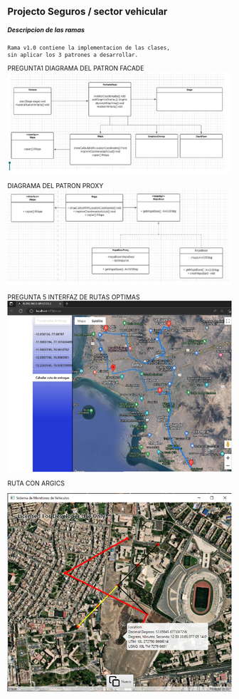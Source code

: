 Projecto Seguros / sector vehicular
----

##### Descripcion de las ramas

    Rama v1.0 contiene la implementacion de las clases,
    sin aplicar los 3 patrones a desarrollar.
    
    

 PREGUNTA1 
 DIAGRAMA DEL PATRON FACADE 
 ![Image text](https://github.com/Rapael01/Laboratorio4/blob/Rafael/ejercicio1-1.JPG)
 
 DIAGRAMA DEL PATRON PROXY
 ![Image text](https://github.com/Rapael01/Laboratorio4/blob/Rafael/ejercicio1-2.JPG)
 
 PREGUNTA 5 INTERFAZ DE RUTAS OPTIMAS 
 ![Image text](https://github.com/Rapael01/Laboratorio4/blob/Rafael/PREGUNTA5-INTERFAZGRAFICA.jpg)
 
 RUTA CON ARGICS
 
 ![Image text](https://github.com/Rapael01/Laboratorio4/blob/Rafael/RutaArgics.PNG)

